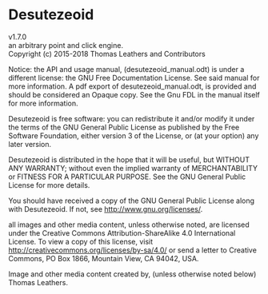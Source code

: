 #   Desutezeoid
v1.7.0  
an arbitrary point and click engine.       
Copyright (c) 2015-2018 Thomas Leathers and Contributors       

Notice: the API and usage manual, (desutezeoid_manual.odt) is under a different license:
the GNU Free Documentation License. See said manual for more information.
A pdf export of desutezeoid_manual.odt, is provided and should be considered
an Opaque copy. See the Gnu FDL in the manual itself for more information.

Desutezeoid is free software: you can redistribute it and/or modify
it under the terms of the GNU General Public License as published by
the Free Software Foundation, either version 3 of the License, or
(at your option) any later version.
      
Desutezeoid is distributed in the hope that it will be useful,
but WITHOUT ANY WARRANTY; without even the implied warranty of
MERCHANTABILITY or FITNESS FOR A PARTICULAR PURPOSE.  See the
GNU General Public License for more details.
       
You should have received a copy of the GNU General Public License
along with Desutezeoid.  If not, see <http://www.gnu.org/licenses/>.

all images and other media content, unless otherwise noted,
are licensed under the Creative Commons Attribution-ShareAlike 4.0
International License. To view a copy of this license, visit
http://creativecommons.org/licenses/by-sa/4.0/ or send a letter to
Creative Commons, PO Box 1866, Mountain View, CA 94042, USA.

Image and other media content created by, (unless otherwise noted below) Thomas Leathers.
